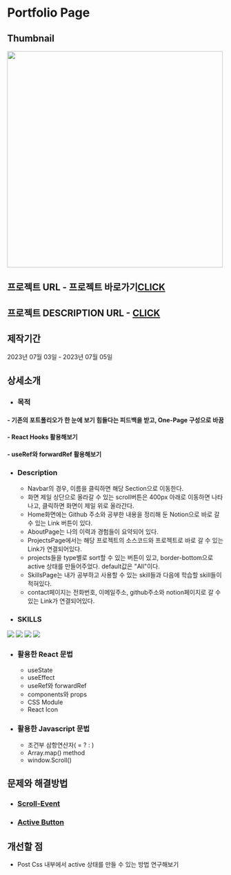 # Portfolio Page

## Thumbnail
<img src="https://github.com/JuhyunjaceLee/React-Projects/assets/94448281/d1016996-96a8-40e5-823e-4e22abe63923" width="500"/>

## 프로젝트 URL - 프로젝트 바로가기<a href="https://i-am-leejuhyun.netlify.app">CLICK</a>

## 프로젝트 DESCRIPTION URL - <a href="https://www.notion.so/Portfolio-one-page-e15c9e24a306414c827b53f68059e2e4">CLICK</a>

## 제작기간
2023년 07월 03일 - 2023년 07월 05일

## 상세소개
* ### 목적
#### - 기존의 포트폴리오가 한 눈에 보기 힘들다는 피드백을 받고, One-Page 구성으로 바꿈
#### - React Hooks 활용해보기
#### - useRef와 forwardRef 활용해보기

* ### Description
  - Navbar의 경우, 이름을 클릭하면 해당 Section으로 이동한다.
  - 화면 제일 상단으로 올라갈 수 있는 scroll버튼은 400px 아래로 이동하면 나타나고, 클릭하면 화면이 제일 위로 올라간다.
  - Home화면에는 Github 주소와 공부한 내용을 정리해 둔 Notion으로 바로 갈 수 있는 Link 버튼이 있다.
  - AboutPage는 나의 이력과 경험들이 요약되어 있다.
  - ProjectsPage에서는 해당 프로젝트의 소스코드와 프로젝트로 바로 갈 수 있는 Link가 연결되어있다.
  - projects들을 type별로 sort할 수 있는 버튼이 있고, border-bottom으로 active 상태를 만들어주었다. default값은 "All"이다.
  - SkillsPage는 내가 공부하고 사용할 수 있는 skill들과 다음에 학습할 skill들이 적혀있다.
  - contact페이지는 전화번호, 이메일주소, github주소와 notion페이지로 갈 수 있는 Link가 연결되어있다.

* ### SKILLS
<div>
  <img src="https://img.shields.io/badge/HTML5-E34F26?style=flat&logo=HTML5&logoColor=white" />
  <img src="https://img.shields.io/badge/CSS3-1572B6?style=flat&logo=CSS3&logoColor=white" />
  <img src="https://img.shields.io/badge/JAVASCRIPT-F7DF1E?style=flat&logo=JAVASCRIPT&logoColor=black" />
  <img src="https://img.shields.io/badge/REACT-61DAFB?style=flat&logo=REACT&logoColor=black" />
</div>

* ### 활용한 React 문법
  - useState
  - useEffect
  - useRef와 forwardRef
  - components와 props
  - CSS Module
  - React Icon
  
* ### 활용한 Javascript 문법
  - 조건부 삼항연산자( = ? : )
  - Array.map() method
  - window.Scroll()

## 문제와 해결방법
* ### <a href="https://desert-edam-bea.notion.site/Scroll-Event-7a99b1458c9a4e9aa34cb415c68ac483?pvs=4">Scroll-Event</a>
* ### <a href="https://desert-edam-bea.notion.site/Button-Active-8c0c40ee88cd42319a28248f544a819b?pvs=4">Active Button</a>
  

## 개선할 점
* Post Css 내부에서 active 상태를 만들 수 있는 방법 연구해보기
